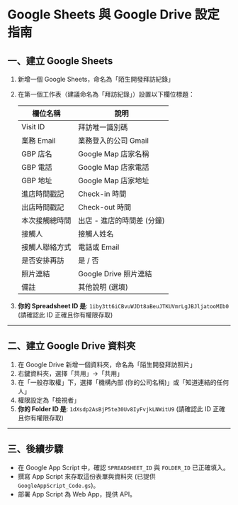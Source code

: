# Google Sheets 與 Google Drive 設定指南

## 一、建立 Google Sheets

1.  新增一個 Google Sheets，命名為「陌生開發拜訪紀錄」
2.  在第一個工作表（建議命名為「拜訪紀錄」）設置以下欄位標題：

    | 欄位名稱             | 說明                     |
    |----------------------|--------------------------|
    | Visit ID             | 拜訪唯一識別碼           |
    | 業務 Email           | 業務登入的公司 Gmail     |
    | GBP 店名             | Google Map 店家名稱      |
    | GBP 電話             | Google Map 店家電話      |
    | GBP 地址             | Google Map 店家地址      |
    | 進店時間戳記         | Check-in 時間            |
    | 出店時間戳記         | Check-out 時間           |
    | 本次接觸總時間       | 出店 - 進店的時間差 (分鐘)|
    | 接觸人               | 接觸人姓名               |
    | 接觸人聯絡方式       | 電話或 Email             |
    | 是否安排再訪         | 是 / 否                  |
    | 照片連結             | Google Drive 照片連結    |
    | 備註                 | 其他說明 (選填)          |

3.  **你的 Spreadsheet ID 是**: `1iby3tt6iCBvuWJDt8aBeuJTKUVmrLgJBJljatooMIb0` (請確認此 ID 正確且你有權限存取)

---

## 二、建立 Google Drive 資料夾

1.  在 Google Drive 新增一個資料夾，命名為「陌生開發拜訪照片」
2.  右鍵資料夾，選擇「共用」→「共用」
3.  在「一般存取權」下，選擇「機構內部 (你的公司名稱)」或「知道連結的任何人」
4.  權限設定為「檢視者」
5.  **你的 Folder ID 是**: `1dXsdp2AsBjP5te30Uv8IyFvjkLNWitU9` (請確認此 ID 正確且你有權限存取)

---

## 三、後續步驟

- 在 Google App Script 中，確認 `SPREADSHEET_ID` 與 `FOLDER_ID` 已正確填入。
- 撰寫 App Script 來存取這份表單與資料夾 (已提供 `GoogleAppScript_Code.gs`)。
- 部署 App Script 為 Web App，提供 API。
